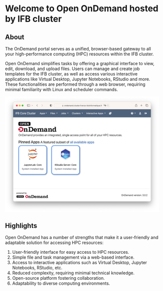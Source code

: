 # Welcome to Open OnDemand hosted by IFB cluster

## About

The OnDemand portal serves as a unified, browser-based gateway to all your high-performance computing (HPC) resources within the IFB cluster.

Open OnDemand simplifies tasks by offering a graphical interface to view, edit, download, and upload files. Users can manage and create job templates for the IFB cluster, as well as access various interactive applications like Virtual Desktop, Jupyter Notebooks, RStudio and more. These functionalities are performed through a web browser, requiring minimal familiarity with Linux and scheduler commands.

![Homepage](https://raw.githubusercontent.com/lkhamvongsa/OpenOnDemandDoc/main/docs/assets/img/OpenOnDemand_home_IFB.png)

## Highlights

Open OnDemand has a number of strengths that make it a user-friendly and adaptable solution for accessing HPC resources:

1. User-friendly interface for easy access to HPC resources.
2. Simple file and task management via a web-based interface.
3. Access to interactive applications such as Virtual Desktop, Jupyter Notebooks, RStudio, etc.
4. Reduced complexity, requiring minimal technical knowledge.
6. Open-source platform fostering collaboration.
7. Adaptability to diverse computing environments.
